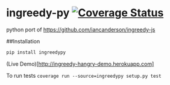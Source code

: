 # ingreedy-py [![Coverage Status](https://coveralls.io/repos/scttcper/ingreedy-py/badge.svg?branch=master&service=github)](https://coveralls.io/github/scttcper/ingreedy-py?branch=master)
python port of https://github.com/iancanderson/ingreedy-js

##Installation
```bash
pip install ingreedypy
```

(Live Demo)[http://ingreedy-hangry-demo.herokuapp.com]

To run tests ```coverage run --source=ingreedypy setup.py test```
